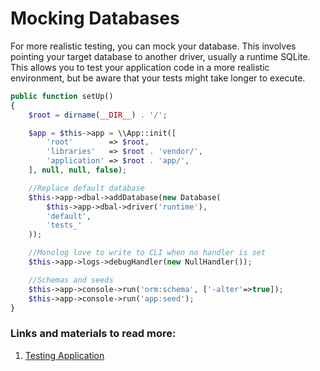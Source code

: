 # Mocking Databases

For more realistic testing, you can mock your database. This involves pointing your target database to another driver, usually a runtime SQLite. This allows you to test your application code in a more realistic environment, but be aware that your tests might take longer to execute.

```php
public function setUp()
{
    $root = dirname(__DIR__) . '/';

    $app = $this->app = \\App::init([
        'root'        => $root,
        'libraries'   => $root . 'vendor/',
        'application' => $root . 'app/',
    ], null, null, false);

    //Replace default database
    $this->app->dbal->addDatabase(new Database(
        $this->app->dbal->driver('runtime'),
        'default',
        'tests_'
    ));

    //Monolog love to write to CLI when no handler is set
    $this->app->logs->debugHandler(new NullHandler());

    //Schemas and seeds
    $this->app->console->run('orm:schema', ['-alter'=>true]);
    $this->app->console->run('app:seed');
}
```

### Links and materials to read more:
1. [Testing Application](https://spiral.dev/docs/testing-start/current/en/current/en)
